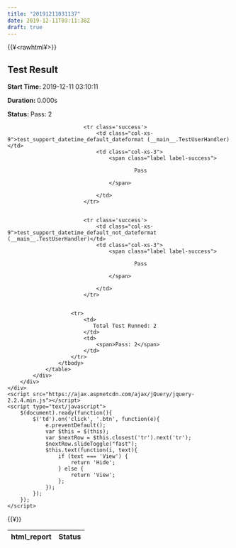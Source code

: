 ```yaml
---
title: "20191211031137"
date: 2019-12-11T03:11:38Z
draft: true
---
```


{{¥<rawhtml¥>}}
<!DOCTYPE html>
<html>
<head>
    <title>Test Result</title>
    <meta charset="utf-8">
    <meta name="viewport" content="width=device-width, initial-scale=1.0">
    <link rel="stylesheet" href="https://maxcdn.bootstrapcdn.com/bootstrap/3.3.6/css/bootstrap.min.css" integrity="sha384-1q8mTJOASx8j1Au+a5WDVnPi2lkFfwwEAa8hDDdjZlpLegxhjVME1fgjWPGmkzs7" crossorigin="anonymous">
</head>
<body>
    <div class="container">
        <div class="row">
            <div class="col-xs-12">
                <h2 class="text-capitalize">Test Result</h2>
                <p class='attribute'><strong>Start Time: </strong>2019-12-11 03:10:11</p>
                <p class='attribute'><strong>Duration: </strong>0.000s</p>
                <p class='attribute'><strong>Status: </strong>Pass: 2</p>
            </div>
        </div>
        <div class="row">
            <div class="col-xs-12 col-sm-10 col-md-10">
                <table class='table table-hover table-responsive'>
                    <thead>
                        <tr>
                            <th>html_report</th>
                            <th>Status</th>
                        </tr>
                    </thead>
                    <tbody>
                        
                            <tr class='success'>
                                <td class="col-xs-9">test_support_datetime_default_dateformat (__main__.TestUserHandler)</td>
                                <td class="col-xs-3">
                                    <span class="label label-success">
                                        
                                            Pass
                                        
                                    </span>
                                    
                                </td>
                            </tr>
                            
                        
                            <tr class='success'>
                                <td class="col-xs-9">test_support_datetime_default_not_dateformat (__main__.TestUserHandler)</td>
                                <td class="col-xs-3">
                                    <span class="label label-success">
                                        
                                            Pass
                                        
                                    </span>
                                    
                                </td>
                            </tr>
                            
                        
                        <tr>
                            <td>
                               Total Test Runned: 2
                            </td>
                            <td>
                                <span>Pass: 2</span>
                            </td>
                        </tr>
                    </tbody>
                </table>
            </div>
        </div>
    </div>
    <script src="https://ajax.aspnetcdn.com/ajax/jQuery/jquery-2.2.4.min.js"></script>
    <script type="text/javascript">
        $(document).ready(function(){
            $('td').on('click', '.btn', function(e){
                e.preventDefault();
                var $this = $(this);
                var $nextRow = $this.closest('tr').next('tr');
                $nextRow.slideToggle("fast");
                $this.text(function(i, text){
                    if (text === 'View') {
                        return 'Hide';
                    } else {
                        return 'View';
                    };
                });
            });
        });
    </script>
</body>
</html>
{{¥</rawhtml¥>}}
